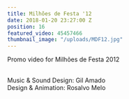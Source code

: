 ```yaml
---
title: Milhões de Festa '12
date: 2018-01-20 23:27:00 Z
position: 16
featured_video: 45457466
thumbnail_image: "/uploads/MDF12.jpg"
---
```


Promo video for Milhões de Festa 2012<br>

<br>Music & Sound Design: Gil Amado<br>
Design & Animation: Rosalvo Melo<br>